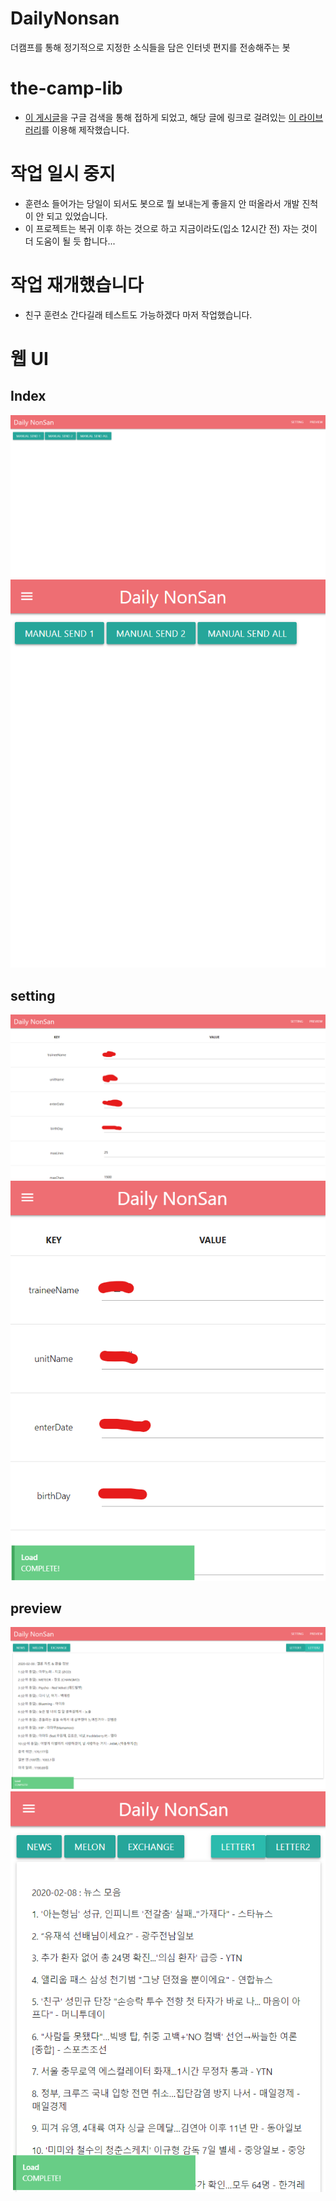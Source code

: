 # DailyNonsan
더캠프를 통해 정기적으로 지정한 소식들을 담은 인터넷 편지를 전송해주는 봇

# the-camp-lib
* [이 게시글](https://parksb.github.io/article/34.html)을 구글 검색을 통해 접하게 되었고, 해당 글에 링크로 걸려있는 [이 라이브러리](https://github.com/ParkSB/the-camp-lib)를 이용해 제작했습니다.

# 작업 일시 중지
* 훈련소 들어가는 당일이 되서도 봇으로 뭘 보내는게 좋을지 안 떠올라서 개발 진척이 안 되고 있었습니다.
* 이 프로젝트는 복귀 이후 하는 것으로 하고 지금이라도(입소 12시간 전) 자는 것이 더 도움이 될 듯 합니다...

# 작업 재개했습니다
* 친구 훈련소 간다길래 테스트도 가능하겠다 마저 작업했습니다.

# 웹 UI
## Index
![index](./screenshot/2-index.png)
![index-m](./screenshot/2m-index.png)
## setting
![setting](./screenshot/2-setting.png)
![setting-m](./screenshot/2m-setting.png)
## preview
![preview](./screenshot/2-preview.png)
![preview-m](./screenshot/2m-preview.png)
